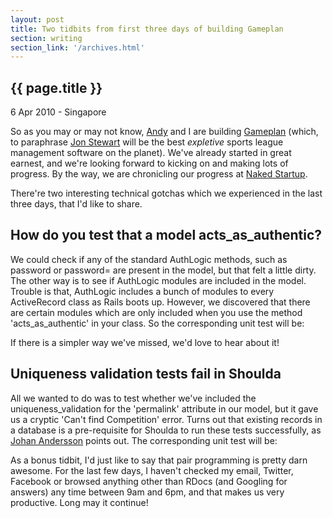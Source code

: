 ```yaml
---
layout: post
title: Two tidbits from first three days of building Gameplan
section: writing
section_link: '/archives.html'
---
```


## {{ page.title }}

6 Apr 2010 - Singapore

So as you may or may not know, [Andy](http://andycroll.com) and I are building [Gameplan](http://gameplanapp.com) (which, to paraphrase [Jon Stewart](http://thedailyshow.com) will be the best *expletive* sports league management software on the planet). We've already started in great earnest, and we're looking forward to kicking on and making lots of progress. By the way, we are chronicling our progress at [Naked Startup](http://nakedstartup.com).

There're two interesting technical gotchas which we experienced in the last three days, that I'd like to share.

## How do you test that a model acts_as_authentic?

We could check if any of the standard AuthLogic methods, such as password or password= are present in the model, but that felt a little dirty. The other way is to see if AuthLogic modules are included in the model. Trouble is that, AuthLogic includes a bunch of modules to every ActiveRecord class as Rails boots up. However, we discovered that there are certain modules which are only included when you use the method 'acts_as_authentic' in your class. So the corresponding unit test will be:

<script src="http://gist.github.com/357565.js?file=acts_as_authentic_user.rb">  </script>

If there is a simpler way we've missed, we'd love to hear about it!

## Uniqueness validation tests fail in Shoulda

All we wanted to do was to test whether we've included the uniqueness_validation for the 'permalink' attribute in our model, but it gave us a cryptic 'Can't find Competition' error. Turns out that existing records in a database is a pre-requisite for Shoulda to run these tests successfully, as [Johan Andersson](http://blog.tuxicity.se/rails/shoulda/testing/2009/06/03/shoulda-requires-a-database-record.html) points out. The corresponding unit test will be:

<script src="http://gist.github.com/357574.js?file=competition_test.rb">  </script>

As a bonus tidbit, I'd just like to say that pair programming is pretty darn awesome. For the last few days, I haven't checked my email, Twitter, Facebook or browsed anything other than RDocs (and Googling for answers) any time between 9am and 6pm, and that makes us very productive. Long may it continue!

